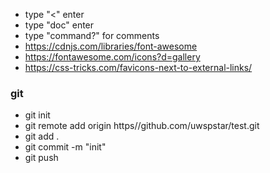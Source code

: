 - type "<" enter
- type "doc" enter
- type "command?" for comments
- https://cdnjs.com/libraries/font-awesome
- https://fontawesome.com/icons?d=gallery
- https://css-tricks.com/favicons-next-to-external-links/

### git
- git init
- git remote add origin https//github.com/uwspstar/test.git
- git add .
- git commit -m "init"
- git push